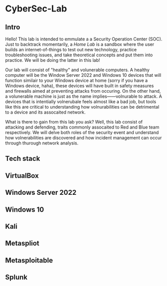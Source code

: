 # CyberSec-Lab
## Intro
Hello! This lab is intended to emmulate a a Security Operation Center (SOC). Just to backtrack momentarily, a *Home Lab* is a sandbox where the user builds an internet-of-things to test out new technology, practice troubleshooting issues, and take theoretical concepts and put them into practice. We will be doing the latter in this lab!

Our lab will consist of "healthy" and volunerable computers. A healthy computer will be the Window Server 2022 and Windows 10 devices that will function similair to your Windows device at home (sorry if you have a Windows device, haha), these devices will have built in safety measures and firewalls aimed at preventing attacks from occuring. On the other hand, a volunerable machine is just as the name implies——volnurable to attack. A devices that is intentially volnerubale feels almost like a bad job, but tools like this are critical to understanding how volnurabilities can be detrimental to a device and its assocaited network.

What is there to gain from this lab you ask? Well, this lab consist of attacking and defending, traits commonly assocaited to Red and Blue team respectively. We will delve both roles of the security event and understand how volnerabilities are discovered and how incident management can occur through thurough network analysis. 

## Tech stack

## VirtualBox
## Windows Server 2022
## Windows 10
## Kali
## Metaspliot
## Metasploitable
## Splunk

##
